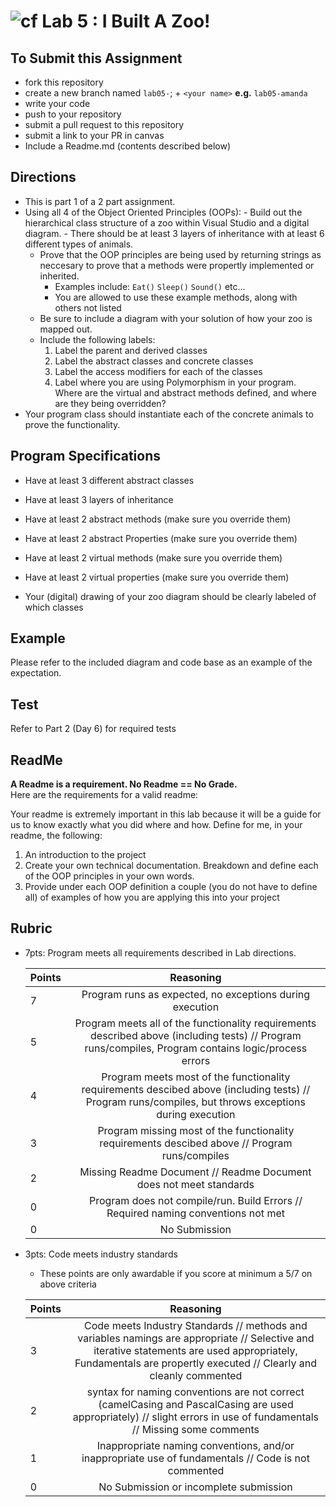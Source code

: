 ![cf](http://i.imgur.com/7v5ASc8.png) Lab 5 : I Built A Zoo!
=====================================

## To Submit this Assignment
- fork this repository
- create a new branch named `lab05-`; + `<your name>` **e.g.** `lab05-amanda`
- write your code
- push to your repository
- submit a pull request to this repository
- submit a link to your PR in canvas
- Include a Readme.md (contents described below)

## Directions
- This is part 1 of a 2 part assignment. 
- Using all 4 of the Object Oriented Principles (OOPs): 
		- Build out the hierarchical class structure of a zoo within Visual Studio and a digital diagram. 
		- There should be at least 3 layers of inheritance with at least 6 different types of animals. 
	- Prove that the OOP principles are being used by returning strings as neccesary to prove that a methods were propertly implemented or inherited.
		- Examples include: `Eat()` `Sleep()` `Sound()` etc... 
		- You are allowed to use these example methods, along with others not listed
	- Be sure to include a diagram with your solution of how your zoo is mapped out. 
	- Include the following labels:
		1. Label the parent and derived classes
		2. Label the abstract classes and concrete classes
		3. Label the access modifiers for each of the classes
		4. Label where you are using Polymorphism in your program. Where are the virtual and abstract methods defined, and where are they being overridden?
- Your program class should instantiate each of the concrete animals to prove the functionality. 


## Program Specifications
- Have at least 3 different abstract classes
- Have at least 3 layers of inheritance
- Have at least 2 abstract methods (make sure you override them)
- Have at least 2 abstract Properties (make sure you override them)
- Have at least 2 virtual methods (make sure you override them)
- Have at least 2 virtual properties (make sure you override them)

- Your (digital) drawing of your zoo diagram should be clearly labeled of which classes


## Example
Please refer to the included diagram and code base as an example of the expectation. 

## Test
Refer to Part 2 (Day 6) for required tests

## ReadMe
**A Readme is a requirement. No Readme == No Grade.** <br />
Here are the requirements for a valid readme: <br />

Your readme is extremely important in this lab because it will be a guide for us to know exactly what you did where and how. 
Define for me, in your readme, the following:
1. An introduction to the project
1. Create your own technical documentation. Breakdown and define each of the OOP principles in your own words.
1. Provide under each OOP definition a couple (you do not have to define all) of examples of how you 
are applying this into your project


## Rubric
- 7pts: Program meets all requirements described in Lab directions.

	Points  | Reasoning | 
	 ------------ | :-----------: | 
	7       | Program runs as expected, no exceptions during execution |
	5       | Program meets all of the  functionality requirements described above (including tests) // Program runs/compiles, Program contains logic/process errors|
	4       | Program meets most of the functionality requirements descibed above (including tests)  // Program runs/compiles, but throws exceptions during execution |
	3       | Program missing most of the functionality requirements descibed above // Program runs/compiles |
	2       | Missing Readme Document // Readme Document does not meet standards |
	0       | Program does not compile/run. Build Errors // Required naming conventions not met |
	0       | No Submission |

- 3pts: Code meets industry standards
	- These points are only awardable if you score at minimum a 5/7 on above criteria

	Points  | Reasoning | 
	 ------------ | :-----------: | 
	3       | Code meets Industry Standards // methods and variables namings are appropriate // Selective and iterative statements are used appropriately, Fundamentals are propertly executed // Clearly and cleanly commented |
	2       | syntax for naming conventions are not correct (camelCasing and PascalCasing are used appropriately) // slight errors in use of fundamentals // Missing some comments |
	1       | Inappropriate naming conventions, and/or inappropriate use of fundamentals // Code is not commented  |
	0       | No Submission or incomplete submission |
